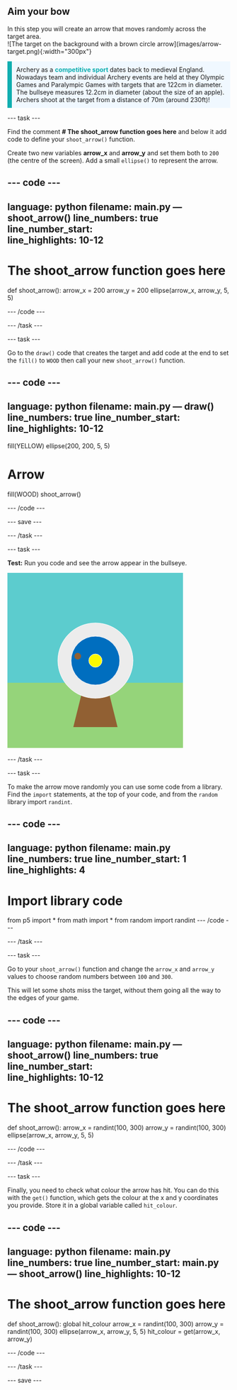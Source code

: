 ## Aim your bow

<div style="display: flex; flex-wrap: wrap">
<div style="flex-basis: 200px; flex-grow: 1; margin-right: 15px;">
In this step you will create an arrow that moves randomly across the target area.
</div>
<div>
![The target on the background with a brown circle arrow](images/arrow-target.png){:width="300px"}
</div>
</div>

<p style="border-left: solid; border-width:10px; border-color: #0faeb0; background-color: aliceblue; padding: 10px;">
Archery as a  <span style="color: #0faeb0; font-weight: bold;"> competitive sport </span> dates back to medieval England. Nowadays team and individual Archery events are held at they Olympic Games and Paralympic Games with targets that are 122cm in diameter. The bullseye measures 12.2cm in diameter (about the size of an apple). Archers shoot at the target from a distance of 70m (around 230ft)! </p>

--- task ---

Find the comment **# The shoot_arrow function goes here** and below it add code to define your `shoot_arrow()` function. 

Create two new variables **arrow_x** and **arrow_y** and set them both to `200` (the centre of the screen). Add a small `ellipse()` to represent the arrow.

--- code ---
---
language: python
filename: main.py — shoot_arrow()
line_numbers: true
line_number_start:  
line_highlights: 10-12
---
# The shoot_arrow function goes here
def shoot_arrow():
  arrow_x = 200
  arrow_y = 200
  ellipse(arrow_x, arrow_y, 5, 5)


--- /code ---

--- /task ---

--- task ---

Go to the `draw()` code that creates the target and add code at the end to set the `fill()` to `WOOD` then call your new `shoot_arrow()` function. 

--- code ---
---
language: python
filename: main.py — draw()
line_numbers: true
line_number_start:  
line_highlights: 10-12
---
  fill(YELLOW)
  ellipse(200, 200, 5, 5)
  
  # Arrow
  fill(WOOD)
  shoot_arrow()


--- /code ---

--- save ---

--- /task ---

--- task ---

**Test:** Run you code and see the arrow appear in the bullseye.

![The target on the background with a brown circle arrow](images/arrow-target.png)

--- /task ---

--- task ---

To make the arrow move randomly you can use some code from a library. Find the `import` statements, at the top of your code, and from the `random` library import `randint`. 

--- code ---
---
language: python
filename: main.py
line_numbers: true
line_number_start: 1 
line_highlights: 4
---
# Import library code
from p5 import *
from math import *
from random import randint
--- /code ---

--- /task ---

--- task ---

Go to your `shoot_arrow()` function and change the `arrow_x` and `arrow_y` values to choose random numbers between `100` and `300`. 

This will let some shots miss the target, without them going all the way to the edges of your game.

--- code ---
---
language: python
filename: main.py — shoot_arrow()
line_numbers: true
line_number_start:  
line_highlights: 10-12
---
# The shoot_arrow function goes here
def shoot_arrow():
  arrow_x = randint(100, 300)
  arrow_y = randint(100, 300)
  ellipse(arrow_x, arrow_y, 5, 5)


--- /code ---

--- /task ---

--- task ---

Finally, you need to check what colour the arrow has hit. You can do this with the `get()` function, which gets the colour at the x and y coordinates you provide. Store it in a global variable called `hit_colour`. 

--- code ---
---
language: python
filename: main.py
line_numbers: true
line_number_start: main.py — shoot_arrow() 
line_highlights: 10-12
---
# The shoot_arrow function goes here
def shoot_arrow():
  global hit_colour
  arrow_x = randint(100, 300)
  arrow_y = randint(100, 300)
  ellipse(arrow_x, arrow_y, 5, 5)
  hit_colour = get(arrow_x, arrow_y)


--- /code ---

--- /task ---

--- save ---
